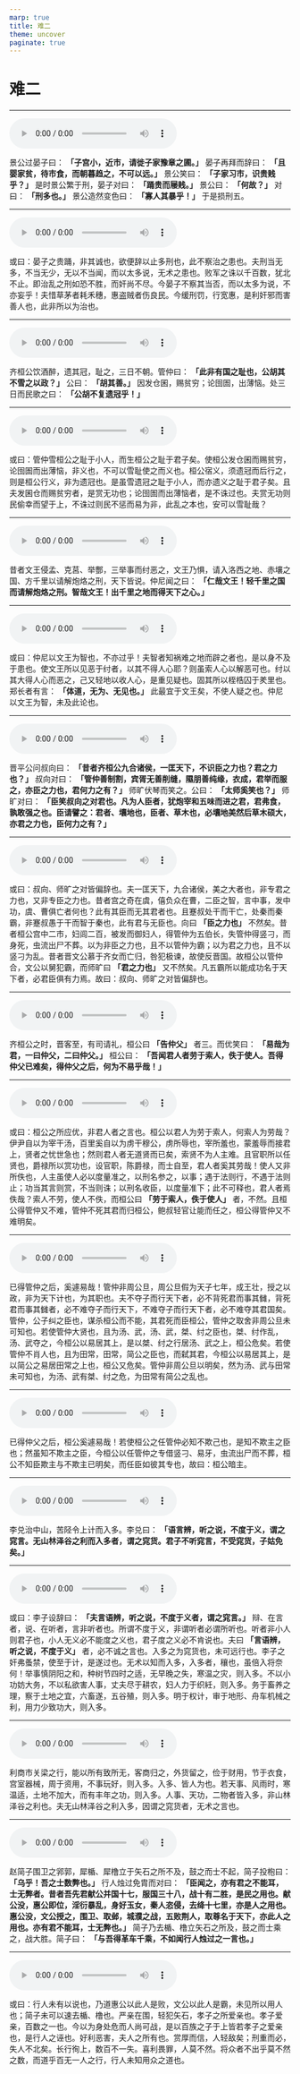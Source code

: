 ```yaml
---
marp: true
title: 难二
theme: uncover
paginate: true
---
```


# 难二

---

![](assets/audios/37/1.mp3)

景公过晏子曰： __「子宫小，近市，请徙子家豫章之圃。」__ 晏子再拜而辞曰： __「且婴家贫，待市食，而朝暮趋之，不可以远。」__ 景公笑曰： __「子家习市，识贵贱乎？」__ 是时景公繁于刑，晏子对曰： __「踊贵而屦贱。」__ 景公曰： __「何故？」__ 对曰： __「刑多也。」__ 景公造然变色曰： __「寡人其暴乎！」__ 于是损刑五。

---

![](assets/audios/37/2.mp3)

或曰：晏子之贵踊，非其诚也，欲便辞以止多刑也，此不察治之患也。夫刑当无多，不当无少，无以不当闻，而以太多说，无术之患也。败军之诛以千百数，犹北不止。即治乱之刑如恐不胜，而奸尚不尽。今晏子不察其当否，而以太多为说，不亦妄乎！夫惜草茅者耗禾穗，惠盗贼者伤良民。今缓刑罚，行宽惠，是利奸邪而害善人也，此非所以为治也。

---

![](assets/audios/37/3.mp3)

齐桓公饮酒醉，遗其冠，耻之，三日不朝。管仲曰： __「此非有国之耻也，公胡其不雪之以政？」__ 公曰： __「胡其善。」__ 因发仓囷，赐贫穷；论囹圄，出薄恼。处三日而民歌之曰： __「公胡不复遗冠乎！」__ 

---

![](assets/audios/37/4.mp3)

或曰：管仲雪桓公之耻于小人，而生桓公之耻于君子矣。使桓公发仓囷而赐贫穷，论囹圄而出薄恼，非义也，不可以雪耻使之而义也。桓公宿义，须遗冠而后行之，则是桓公行义，非为遗冠也。是虽雪遗冠之耻于小人，而亦遗义之耻于君子矣。且夫发囷仓而赐贫穷者，是赏无功也；论囹圄而出薄恼者，是不诛过也。夫赏无功则民偷幸而望于上，不诛过则民不惩而易为非，此乱之本也，安可以雪耻哉？

---

![](assets/audios/37/5.mp3)

昔者文王侵孟、克莒、举酆，三举事而纣恶之，文王乃惧，请入洛西之地、赤壤之国、方千里以请解炮烙之刑，天下皆说。仲尼闻之曰： __「仁哉文王！轻千里之国而请解炮烙之刑。智哉文王！出千里之地而得天下之心。」__ 

---

![](assets/audios/37/6.mp3)

或曰：仲尼以文王为智也，不亦过乎！夫智者知祸难之地而辟之者也，是以身不及于患也。使文王所以见恶于纣者，以其不得人心耶？则虽索人心以解恶可也。纣以其大得人心而恶之，己又轻地以收人心，是重见疑也。固其所以桎梏囚于羑里也。郑长者有言： __「体道，无为、无见也。」__ 此最宜于文王矣，不使人疑之也。仲尼以文王为智，未及此论也。

---

![](assets/audios/37/7.mp3)

晋平公问叔向曰： __「昔者齐桓公九合诸侯，一匡天下，不识臣之力也？君之力也？」__ 叔向对曰： __「管仲善制割，宾胥无善削缝，隰朋善纯缘，衣成，君举而服之，亦臣之力也，君何力之有？」__ 师旷伏琴而笑之。公曰： __「太师奚笑也？」__ 师旷对曰： __「臣笑叔向之对君也。凡为人臣者，犹炮宰和五味而进之君，君弗食，孰敢强之也。臣请譬之：君者、壤地也，臣者、草木也，必壤地美然后草木硕大，亦君之力也，臣何力之有？」__ 

---

![](assets/audios/37/8.mp3)

或曰：叔向、师旷之对皆偏辞也。夫一匡天下，九合诸侯，美之大者也，非专君之力也，又非专臣之力也。昔者宫之奇在虞，僖负众在曹，二臣之智，言中事，发中功，虞、曹俱亡者何也？此有其臣而无其君者也。且蹇叔处干而干亡，处秦而秦霸，非蹇叔愚于干而智于秦也，此有君与无臣也。向曰 __「臣之力也」__ 不然矣。昔者桓公宫中二市，妇闾二百，被发而御妇人，得管仲为五伯长，失管仲得竖刁，而身死，虫流出尸不葬。以为非臣之力也，且不以管仲为霸；以为君之力也，且不以竖刁为乱。昔者晋文公慕于齐女而亡归，咎犯极谏，故使反晋国。故桓公以管仲合，文公以舅犯霸，而师旷曰 __「君之力也」__ 又不然矣。凡五霸所以能成功名于天下者，必君臣俱有力焉。故曰：叔向、师旷之对皆偏辞也。

---

![](assets/audios/37/9.mp3)

齐桓公之时，晋客至，有司请礼，桓公曰 __「告仲父」__ 者三。而优笑曰： __「易哉为君，一曰仲父，二曰仲父。」__ 桓公曰： __「吾闻君人者劳于索人，佚于使人。吾得仲父已难矣，得仲父之后，何为不易乎哉！」__ 

---

![](assets/audios/37/10.mp3)

或曰：桓公之所应优，非君人者之言也。桓公以君人为劳于索人，何索人为劳哉？伊尹自以为宰干汤，百里奚自以为虏干穆公，虏所辱也，宰所羞也，蒙羞辱而接君上，贤者之忧世急也；然则君人者无道贤而已矣，索贤不为人主难。且官职所以任贤也，爵禄所以赏功也，设官职，陈爵禄，而士自至，君人者奚其劳哉！使人又非所佚也，人主虽使人必以度量准之，以刑名参之，以事；遇于法则行，不遇于法则止；功当其言则赏，不当则诛；以刑名收臣，以度量准下；此不可释也，君人者焉佚哉？索人不劳，使人不佚，而桓公曰 __「劳于索人，佚于使人」__ 者，不然。且桓公得管仲又不难，管仲不死其君而归桓公，鲍叔轻官让能而任之，桓公得管仲又不难明矣。

---

![](assets/audios/37/11.mp3)

已得管仲之后，奚遽易哉！管仲非周公旦，周公旦假为天子七年，成王壮，授之以政，非为天下计也，为其职也。夫不夺子而行天下者，必不背死君而事其雠，背死君而事其雠者，必不难夺子而行天下，不难夺子而行天下者，必不难夺其君国矣。管仲，公子纠之臣也，谋杀桓公而不能，其君死而臣桓公，管仲之取舍非周公旦未可知也。若使管仲大贤也，且为汤、武，汤、武，桀、纣之臣也，桀、纣作乱，汤、武夺之，今桓公以易居其上，是以桀、纣之行居汤、武之上，桓公危矣。若使管仲不肖人也，且为田常，田常，简公之臣也，而弑其君，今桓公以易居其上，是以简公之易居田常之上也，桓公又危矣。管仲非周公旦以明矣，然为汤、武与田常未可知也，为汤、武有桀、纣之危，为田常有简公之乱也。

---

![](assets/audios/37/12.mp3)

已得仲父之后，桓公奚遽易哉！若使桓公之任管仲必知不欺己也，是知不欺主之臣也；然虽知不欺主之臣，今桓公以任管仲之专借竖刁、易牙，虫流出尸而不葬，桓公不知臣欺主与不欺主已明矣，而任臣如彼其专也，故曰：桓公暗主。

---

![](assets/audios/37/13.mp3)

李兑治中山，苦陉令上计而入多。李兑曰： __「语言辨，听之说，不度于义，谓之窕言。无山林泽谷之利而入多者，谓之窕货。君子不听窕言，不受窕货，子姑免矣。」__ 

---

![](assets/audios/37/14.mp3)

或曰：李子设辞曰： __「夫言语辨，听之说，不度于义者，谓之窕言。」__ 辩、在言者，说、在听者，言非听者也。所谓不度于义，非谓听者必谓所听也。听者非小人则君子也，小人无义必不能度之义也，君子度之义必不肯说也。夫曰 __「言语辨，听之说，不度于义」__ 者，必不诚之言也。入多之为窕货也，未可远行也。李子之奸弗蚤禁，使至于计，是遂过也。无术以知而入多，入多者，穰也，虽倍入将奈何！举事慎阴阳之和，种树节四时之适，无早晚之失，寒温之灾，则入多。不以小功妨大务，不以私欲害人事，丈夫尽于耕农，妇人力于织紝，则入多。务于畜养之理，察于土地之宜，六畜遂，五谷殖，则入多。明于权计，审于地形、舟车机械之利，用力少致功大，则入多。

---

![](assets/audios/37/15.mp3)

利商市关梁之行，能以所有致所无，客商归之，外货留之，俭于财用，节于衣食，宫室器械，周于资用，不事玩好，则入多。入多、皆人为也。若天事、风雨时，寒温适，土地不加大，而有丰年之功，则入多。人事、天功，二物者皆入多，非山林泽谷之利也。夫无山林泽谷之利入多，因谓之窕货者，无术之言也。

---

![](assets/audios/37/16.mp3)

赵简子围卫之郛郭，犀楯、犀橹立于矢石之所不及，鼓之而士不起，简子投枹曰： __「乌乎！吾之士数弊也。」__ 行人烛过免胄而对曰： __「臣闻之，亦有君之不能耳，士无弊者。昔者吾先君献公并国十七，服国三十八，战十有二胜，是民之用也。献公没，惠公即位，淫衍暴乱，身好玉女，秦人恣侵，去绛十七里，亦是人之用也。惠公没，文公授之，围卫、取邺，城濮之战，五败荆人，取尊名于天下，亦此人之用也。亦有君不能耳，士无弊也。」__ 简子乃去楯、橹立矢石之所及，鼓之而士乘之，战大胜。简子曰： __「与吾得革车千乘，不如闻行人烛过之一言也。」__ 

---

![](assets/audios/37/17.mp3)

或曰：行人未有以说也，乃道惠公以此人是败，文公以此人是霸，未见所以用人也；简子未可以速去楯、橹也。严亲在围，轻犯矢石，孝子之所爱亲也。孝子爱亲，百数之一也。今以为身处危而人尚可战，是以百族之子于上皆若孝子之爱亲也，是行人之诬也。好利恶害，夫人之所有也。赏厚而信，人轻敌矣；刑重而必，失人不北矣。长行徇上，数百不一失。喜利畏罪，人莫不然。将众者不出乎莫不然之数，而道乎百无一人之行，行人未知用众之道也。